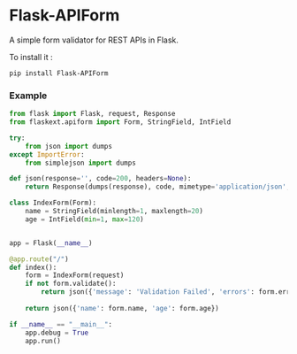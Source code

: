 Flask-APIForm
=============

A simple form validator for REST APIs in Flask.

To install it :

    pip install Flask-APIForm


### Example ###

```python
from flask import Flask, request, Response
from flaskext.apiform import Form, StringField, IntField

try:
	from json import dumps
except ImportError:
	from simplejson import dumps

def json(response='', code=200, headers=None):
	return Response(dumps(response), code, mimetype='application/json', headers=headers)

class IndexForm(Form):
	name = StringField(minlength=1, maxlength=20)
	age = IntField(min=1, max=120)


app = Flask(__name__)

@app.route("/")
def index():
	form = IndexForm(request)
	if not form.validate():
		return json({'message': 'Validation Failed', 'errors': form.errors}, 422)
		
	return json({'name': form.name, 'age': form.age})

if __name__ == "__main__":
	app.debug = True
	app.run()
```
